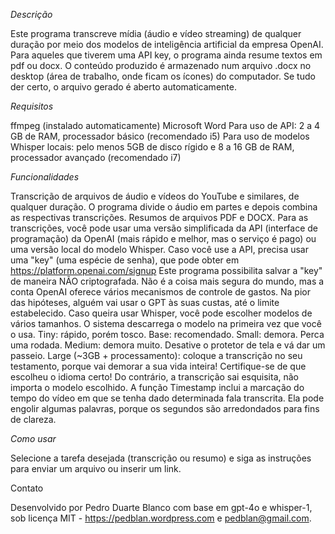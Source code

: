 *Descrição*

Este programa transcreve mídia (áudio e vídeo streaming) de qualquer duração por meio dos modelos de inteligência artificial da empresa OpenAI.
Para aqueles que tiverem uma API key, o programa ainda resume textos em pdf ou docx. O conteúdo produzido é armazenado num arquivo .docx no desktop (área de trabalho, onde ficam os ícones) do computador. Se tudo der certo, o arquivo gerado é aberto automaticamente.

*Requisitos*

ffmpeg (instalado automaticamente)
Microsoft Word
Para uso de API: 2 a 4 GB de RAM, processador básico (recomendado i5)
Para uso de modelos Whisper locais: pelo menos 5GB de disco rígido e 8 a 16 GB de RAM, processador avançado (recomendado i7)

*Funcionalidades*

Transcrição de arquivos de áudio e vídeos do YouTube e similares, de qualquer duração. O programa divide o áudio em partes e depois combina as respectivas transcrições.
Resumos de arquivos PDF e DOCX.
Para as transcrições, você pode usar uma versão simplificada da API (interface de programação) da OpenAI (mais rápido e melhor, mas o serviço é pago) ou uma versão local do modelo Whisper.
Caso você use a API, precisa usar uma "key" (uma espécie de senha), que pode obter em https://platform.openai.com/signup
Este programa possibilita salvar a "key" de maneira NÃO criptografada. Não é a coisa mais segura do mundo, mas a conta OpenAI oferece vários mecanismos de controle de gastos. Na pior das hipóteses, alguém vai usar o GPT às suas custas, até o limite estabelecido.
Caso queira usar Whisper, você pode escolher modelos de vários tamanhos. O sistema descarrega o modelo na primeira vez que você o usa.
Tiny: rápido, porém tosco.
Base: recomendado.
Small: demora. Perca uma rodada.
Medium: demora muito. Desative o protetor de tela e vá dar um passeio.
Large (~3GB + processamento): coloque a transcrição no seu testamento, porque vai demorar a sua vida inteira!
Certifique-se de que escolheu o idioma certo! Do contrário, a transcrição sai esquisita, não importa o modelo escolhido.
A função Timestamp inclui a marcação do tempo do vídeo em que se tenha dado determinada fala transcrita. Ela pode engolir algumas palavras, porque os segundos são arredondados para fins de clareza.

*Como usar*

Selecione a tarefa desejada (transcrição ou resumo) e siga as instruções para enviar um arquivo ou inserir um link.

Contato

Desenvolvido por Pedro Duarte Blanco com base em gpt-4o e whisper-1, sob licença MIT - https://pedblan.wordpress.com e pedblan@gmail.com.

